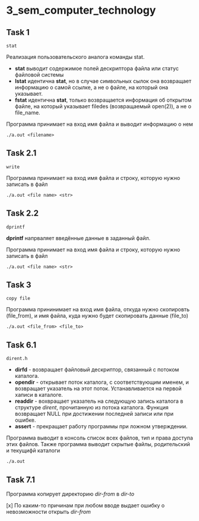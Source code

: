 # 3_sem_computer_technology
## Task 1 
`stat`

Реализация пользовательского аналога команды stat.

- **stat** выводит содержимое полей дескриптора файла или статус файловой системы  
- **lstat** идентична **stat**, но в случае символьных сылок она возвращает информацию о самой ссылке, а не о файле, на который она указывает.
- **fstat** идентична **stat**, только возвращается информация об открытом файле, на который указывает filedes (возвращаемый open(2)), а не о file_name.

Программа принимает на вход имя файла и выводит информацию о нем
```
./a.out <filename>
```

## Task 2.1 
`write`

Программа принимает на вход имя файла и строку, которую нужно записать в файл
```
./a.out <file name> <str>
```

## Task 2.2
`dprintf`

**dprintf** напрваляет введённые данные в заданный файл.

Программа принимает на вход имя файла и строку, которую нужно записать в файл
```
./a.out <file name> <str>
```

## Task 3
`copy file`

Программа прининимает на вход имя файла, откуда нужно скопировть (file_from), и имя файла, куда нужно будет скопировать данные (file_to)
```
./a.out <file_from> <file_to>
```

## Task 6.1
`dirent.h`

 - **dirfd** - возвращает файловый дескриптор, связанный с потоком каталога.
 - **opendir** - открывает поток каталога, с соответствующим именем, и возвращает указатель на этот поток. Устанавливается на первой хаписи в каталоге.
 - **readdir** - вохвращает указатель на следующую запись каталога в структуре *dirent*, прочитанную из потока каталога. Функция возвращает NULL при достижении последней записи или при ошибке.
 - **assert** - прекращает работу программы при ложном утверждении.

 Программа выводит в консоль список всех файлов, тип и права доступа этих файлов. Также программа выводит скрытые файлы, родительский и текущифй каталоги

 ```
 ./a.out
 ```

## Task 7.1
 
 Программа копирует директорию *dir-from* в *dir-to*

 [x] По каким-то причинам при любом вводе выдает ошибку о невозможности открыть *dir-from*
